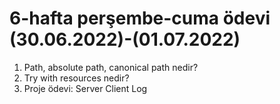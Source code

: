 # 6-hafta perşembe-cuma ödevi (30.06.2022)-(01.07.2022)
1) Path, absolute path, canonical path nedir?
2) Try with resources nedir?
3) Proje ödevi: Server Client Log

